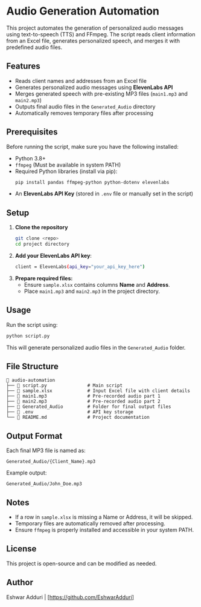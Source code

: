 # Audio Generation Automation

This project automates the generation of personalized audio messages using text-to-speech (TTS) and FFmpeg. The script reads client information from an Excel file, generates personalized speech, and merges it with predefined audio files.

## Features
- Reads client names and addresses from an Excel file
- Generates personalized audio messages using **ElevenLabs API**
- Merges generated speech with pre-existing MP3 files (`main1.mp3` and `main2.mp3`)
- Outputs final audio files in the `Generated_Audio` directory
- Automatically removes temporary files after processing

## Prerequisites
Before running the script, make sure you have the following installed:
- Python 3.8+
- `ffmpeg` (Must be available in system PATH)
- Required Python libraries (install via pip):
  ```sh
  pip install pandas ffmpeg-python python-dotenv elevenlabs
  ```
- An **ElevenLabs API Key** (stored in `.env` file or manually set in the script)

## Setup
1. **Clone the repository**
   ```sh
   git clone <repo>
   cd project directory
   ```
2. **Add your ElevenLabs API key**:
   ```sh
   client = ElevenLabs(api_key="your_api_key_here")
   ```
3. **Prepare required files:**
   - Ensure `sample.xlsx` contains columns **Name** and **Address**.
   - Place `main1.mp3` and `main2.mp3` in the project directory.

## Usage
Run the script using:
```sh
python script.py
```

This will generate personalized audio files in the `Generated_Audio` folder.

## File Structure
```
📂 audio-automation
├── 📄 script.py               # Main script
├── 📄 sample.xlsx             # Input Excel file with client details
├── 🎵 main1.mp3               # Pre-recorded audio part 1
├── 🎵 main2.mp3               # Pre-recorded audio part 2
├── 📂 Generated_Audio         # Folder for final output files
├── 📄 .env                    # API key storage
└── 📄 README.md               # Project documentation
```

## Output Format
Each final MP3 file is named as:
```
Generated_Audio/{Client_Name}.mp3
```
Example output:
```
Generated_Audio/John_Doe.mp3
```

## Notes
- If a row in `sample.xlsx` is missing a Name or Address, it will be skipped.
- Temporary files are automatically removed after processing.
- Ensure `ffmpeg` is properly installed and accessible in your system PATH.

## License
This project is open-source and can be modified as needed.

## Author
Eshwar Adduri | [https://github.com/EshwarAdduri]